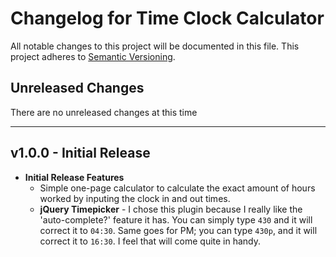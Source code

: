 # Changelog for Time Clock Calculator

All notable changes to this project will be documented in this file. This project adheres to [Semantic Versioning](https://semver.org/spec/v2.0.0.html).

## Unreleased Changes

There are no unreleased changes at this time

---

## v1.0.0 - Initial Release

- **Initial Release Features**
  - Simple one-page calculator to calculate the exact amount of hours worked by inputing the clock in and out times. 
  - **jQuery Timepicker** - I chose this plugin because I really like the 'auto-complete?' feature it has. You can simply type `430` and it will correct it to `04:30`. Same goes for PM; you can type `430p`, and it will correct it to `16:30`. I feel that will come quite in handy. 